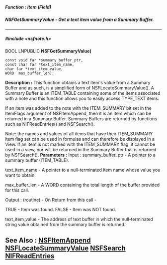 ##### Function : Item (Field)
##### NSFGetSummaryValue - Get a text item value from a Summary Buffer.
---
##### #include <nsfnote.h>
BOOL LNPUBLIC **NSFGetSummaryValue(**

	const void far *summary_buffer_ptr,
	const char far *text_item_name,
	char far *text_item_value,
	WORD  max_buffer_len);
**Description :**
This function obtains a text item's value from a Summary Buffer and as such, is 
a simplified form of NSFLocateSummaryValue().  A Summary Buffer is an 
ITEM_TABLE containing some of the items associated with a note and this 
function allows you to easily access TYPE_TEXT items.

If an item was added to the note with the ITEM_SUMMARY bit set in the ItemFlags 
argument of NSFItemAppend, then it is an item which can be returned in a 
Summary Buffer.  Summary Buffers are returned by functions such as 
NIFReadEntries() and NSFSearch().

Note:  the names and values of all items that have their ITEM_SUMMARY item flag 
set can be used in formulas and can therefore be displayed in a View.  If an 
item is not marked with the ITEM_SUMMARY flag, it cannot be used in a view, nor 
will be returned in the Summary Buffer that is returned by NSFSearch().
**Parameters :**
Input :
summary_buffer_ptr  -  A pointer to a summary buffer (ITEM_TABLE).

text_item_name  -  A pointer to a null-terminated item name whose value you want to obtain.

max_buffer_len  -  A WORD containing the total length of the buffer provided for this call.

Output :
(routine)  -  On Return from this call -

TRUE - Item was found.
FALSE - Item was NOT found.


text_item_value  -  The address of text buffer in which the null-terminated string value obtained from the summary buffer is returned.

**See Also :**
[NSFItemAppend](D:/md_files/NSFItemAppend.md)
[NSFLocateSummaryValue](D:/md_files/NSFLocateSummaryValue.md)
[NSFSearch](D:/md_files/NSFSearch.md)
[NIFReadEntries](D:/md_files/NIFReadEntries.md)
---
